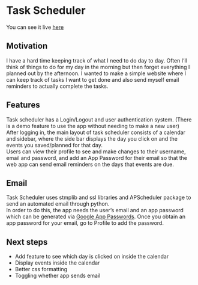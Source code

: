 # Task Scheduler

You can see it live [here](http://markzhang.pythonanywhere.com/login/?next=/)

## Motivation
I have a hard time keeping track of what I need to do day to day. Often I’ll think of things to do for my day in the morning but then forget everything I planned out by the afternoon. I wanted to make a simple website where I can keep track of tasks I want to get done and also send myself email reminders to actually complete the tasks. 

## Features
Task scheduler has a Login/Logout and user authentication system. (There is a demo feature to use the app without needing to make a new user)  
After logging in, the main layout of task scheduler consists of a calendar and sidebar, where the side bar displays the day you click on and the events you saved/planned for that day.   
Users can view their profile to see and make changes to their username, email and password, and add an App Password for their email so that the web app can send email reminders on the days that events are due.   

## Email
Task Scheduler uses stmplib and ssl libraries and APScheduler package to send an automated email through python.   
In order to do this, the app needs the user’s email and an app password which can be generated via [Google App Passwords](myaccount.google.com/apppasswords). Once you obtain an app password for your email, go to Profile to add the password.  

## Next steps
- Add feature to see which day is clicked on inside the calendar 
- Display events inside the calendar 
- Better css formatting 
- Toggling whether app sends email
